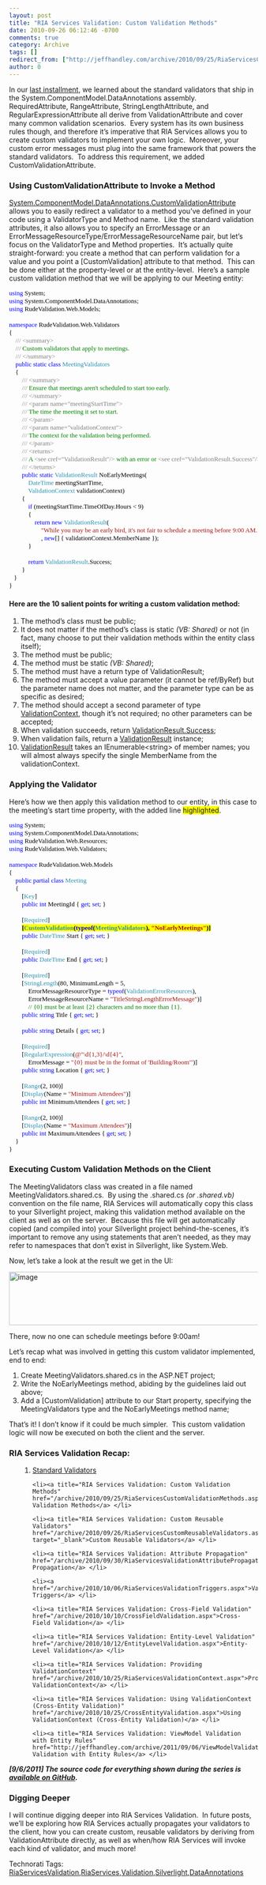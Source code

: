```yaml
---
layout: post
title: "RIA Services Validation: Custom Validation Methods"
date: 2010-09-26 06:12:46 -0700
comments: true
category: Archive
tags: []
redirect_from: ["http://jeffhandley.com/archive/2010/09/25/RiaServicesCustomValidationMethods.aspx", "http://jeffhandley.com/archive/2010/09/25/riaservicescustomvalidationmethods.aspx"]
author: 0
---
```

<!-- more -->
<p>In our <a title="RIA Services Validation: Standard Validators" href="http://jeffhandley.com/archive/2010/09/22/RiaServicesStandardValidators.aspx" target="_blank">last installment</a>, we learned about the standard validators that ship in the System.ComponentModel.DataAnnotations assembly.  RequiredAttribute, RangeAttribute, StringLengthAttribute, and RegularExpressionAttribute all derive from ValidationAttribute and cover many common validation scenarios.  Every system has its own business rules though, and therefore it’s imperative that RIA Services allows you to create custom validators to implement your own logic.  Moreover, your custom error messages must plug into the same framework that powers the standard validators.  To address this requirement, we added CustomValidationAttribute.</p>  <h3>Using CustomValidationAttribute to Invoke a Method</h3>  <p><a title="MSDN: CustomValidationAttribute Class" href="http://msdn.microsoft.com/en-us/library/system.componentmodel.dataannotations.customvalidationattribute.aspx" target="_blank">System.ComponentModel.DataAnnotations.CustomValidationAttribute</a> allows you to easily redirect a validator to a method you’ve defined in your code using a ValidatorType and Method name.  Like the standard validation attributes, it also allows you to specify an ErrorMessage or an ErrorMessageResourceType/ErrorMessageResourceName pair, but let’s focus on the ValidatorType and Method properties.  It’s actually quite straight-forward: you create a method that can perform validation for a value and you point a [CustomValidation] attribute to that method.  This can be done either at the property-level or at the entity-level.  Here’s a sample custom validation method that we will be applying to our Meeting entity:</p>  <pre style="margin: auto; font-family: "><font size="2"><font face="Consolas"><span style="margin: auto; color: "><font color="#0000ff">using</font></span><font color="#000000"> System;</font></font><br /><font face="Consolas"><span style="margin: auto; color: "><font color="#0000ff">using</font></span><font color="#000000"> System.ComponentModel.DataAnnotations;</font></font><br /><font face="Consolas"><span style="margin: auto; color: "><font color="#0000ff">using</font></span><font color="#000000"> RudeValidation.Web.Models;</font></font><br /><font face="Consolas"><font color="#000000"> </font></font><br /><font face="Consolas"><span style="margin: auto; color: "><font color="#0000ff">namespace</font></span><font color="#000000"> RudeValidation.Web.Validators</font></font><br /><font face="Consolas"><font color="#000000">{</font></font><br /><font face="Consolas"><font color="#000000">    </font><span style="margin: auto; color: "><font color="#808080">///</font></span><span style="margin: auto; color: "><font color="#008000"> </font></span><span style="margin: auto; color: "><font color="#808080">&lt;summary&gt;</font></span></font><br /><font face="Consolas"><font color="#000000">    </font><span style="margin: auto; color: "><font color="#808080">///</font></span><span style="margin: auto; color: "><font color="#008000"> Custom validators that apply to meetings.</font></span></font><br /><font face="Consolas"><font color="#000000">    </font><span style="margin: auto; color: "><font color="#808080">///</font></span><span style="margin: auto; color: "><font color="#008000"> </font></span><span style="margin: auto; color: "><font color="#808080">&lt;/summary&gt;</font></span></font><br /><font face="Consolas"><font color="#000000">    </font><span style="margin: auto; color: "><font color="#0000ff">public</font></span><font color="#000000"> </font><span style="margin: auto; color: "><font color="#0000ff">static</font></span><font color="#000000"> </font><span style="margin: auto; color: "><font color="#0000ff">class</font></span><font color="#000000"> </font><span style="margin: auto; color: "><font color="#2b91af">MeetingValidators</font></span></font><br /><font face="Consolas"><font color="#000000">    {</font></font><br /><font face="Consolas"><font color="#000000">        </font><span style="margin: auto; color: "><font color="#808080">///</font></span><span style="margin: auto; color: "><font color="#008000"> </font></span><span style="margin: auto; color: "><font color="#808080">&lt;summary&gt;</font></span></font><br /><font face="Consolas"><font color="#000000">        </font><span style="margin: auto; color: "><font color="#808080">///</font></span><span style="margin: auto; color: "><font color="#008000"> Ensure that meetings aren't scheduled to start too early.</font></span></font><br /><font face="Consolas"><font color="#000000">        </font><span style="margin: auto; color: "><font color="#808080">///</font></span><span style="margin: auto; color: "><font color="#008000"> </font></span><span style="margin: auto; color: "><font color="#808080">&lt;/summary&gt;</font></span></font><br /><font face="Consolas"><font color="#000000">        </font><span style="margin: auto; color: "><font color="#808080">///</font></span><span style="margin: auto; color: "><font color="#008000"> </font></span><span style="margin: auto; color: "><font color="#808080">&lt;param name=</font></span><span style="margin: auto; color: "><font color="#808080">"meetingStartTime"</font></span><span style="margin: auto; color: "><font color="#808080">&gt;</font></span></font><br /><font face="Consolas"><font color="#000000">        </font><span style="margin: auto; color: "><font color="#808080">///</font></span><span style="margin: auto; color: "><font color="#008000"> The time the meeting it set to start.</font></span></font><br /><font face="Consolas"><font color="#000000">        </font><span style="margin: auto; color: "><font color="#808080">///</font></span><span style="margin: auto; color: "><font color="#008000"> </font></span><span style="margin: auto; color: "><font color="#808080">&lt;/param&gt;</font></span></font><br /><font face="Consolas"><font color="#000000">        </font><span style="margin: auto; color: "><font color="#808080">///</font></span><span style="margin: auto; color: "><font color="#008000"> </font></span><span style="margin: auto; color: "><font color="#808080">&lt;param name=</font></span><span style="margin: auto; color: "><font color="#808080">"validationContext"</font></span><span style="margin: auto; color: "><font color="#808080">&gt;</font></span></font><br /><font face="Consolas"><font color="#000000">        </font><span style="margin: auto; color: "><font color="#808080">///</font></span><span style="margin: auto; color: "><font color="#008000"> The context for the validation being performed.</font></span></font><br /><font face="Consolas"><font color="#000000">        </font><span style="margin: auto; color: "><font color="#808080">///</font></span><span style="margin: auto; color: "><font color="#008000"> </font></span><span style="margin: auto; color: "><font color="#808080">&lt;/param&gt;</font></span></font><br /><font face="Consolas"><font color="#000000">        </font><span style="margin: auto; color: "><font color="#808080">///</font></span><span style="margin: auto; color: "><font color="#008000"> </font></span><span style="margin: auto; color: "><font color="#808080">&lt;returns&gt;</font></span></font><br /><font face="Consolas"><font color="#000000">        </font><span style="margin: auto; color: "><font color="#808080">///</font></span><span style="margin: auto; color: "><font color="#008000"> A </font></span><span style="margin: auto; color: "><font color="#808080">&lt;see cref=</font></span><span style="margin: auto; color: "><font color="#808080">"ValidationResult"</font></span><span style="margin: auto; color: "><font color="#808080">/&gt;</font></span><span style="margin: auto; color: "><font color="#008000"> with an error or </font></span><span style="margin: auto; color: "><font color="#808080">&lt;see cref=</font></span><span style="margin: auto; color: "><font color="#808080">"ValidationResult.Success"</font></span><span style="margin: auto; color: "><font color="#808080">/&gt;</font></span><span style="margin: auto; color: "><font color="#008000">.</font></span></font><br /><font face="Consolas"><font color="#000000">        </font><span style="margin: auto; color: "><font color="#808080">///</font></span><span style="margin: auto; color: "><font color="#008000"> </font></span><span style="margin: auto; color: "><font color="#808080">&lt;/returns&gt;</font></span></font><br /><font face="Consolas"><font color="#000000">        </font><span style="margin: auto; color: "><font color="#0000ff">public</font></span><font color="#000000"> </font><span style="margin: auto; color: "><font color="#0000ff">static</font></span><font color="#000000"> </font><span style="margin: auto; color: "><font color="#2b91af">ValidationResult</font></span><font color="#000000"> NoEarlyMeetings(<br />            </font><span style="margin: auto; color: "><font color="#2b91af">DateTime</font></span><font color="#000000"> meetingStartTime,</font></font><br /><font face="Consolas"><font color="#000000">            </font><span style="margin: auto; color: "><font color="#2b91af">ValidationContext</font></span><font color="#000000"> validationContext)</font></font><br /><font face="Consolas"><font color="#000000">        {</font></font><br /><font face="Consolas"><font color="#000000">            </font><span style="margin: auto; color: "><font color="#0000ff">if</font></span><font color="#000000"> (meetingStartTime.TimeOfDay.Hours &lt; 9)</font></font><br /><font face="Consolas"><font color="#000000">            {</font></font><br /><font face="Consolas"><font color="#000000">                </font><span style="margin: auto; color: "><font color="#0000ff">return</font></span><font color="#000000"> </font><span style="margin: auto; color: "><font color="#0000ff">new</font></span><font color="#000000"> </font><span style="margin: auto; color: "><font color="#2b91af">ValidationResult</font></span><font color="#000000">(</font></font><br /><font face="Consolas"><font color="#000000">                    </font><span style="margin: auto; color: "><font color="#a31515">"While you may be an early bird, it's not fair to schedule a meeting before 9:00 AM."</font></span></font><br /><font face="Consolas"><font color="#000000">                    , </font><span style="margin: auto; color: "><font color="#0000ff">new</font></span><font color="#000000">[] { validationContext.MemberName });</font></font><br /><font face="Consolas"><font color="#000000">            }</font></font><br /><font face="Consolas"><font color="#000000"> </font></font><br /><font face="Consolas"><font color="#000000">            </font><span style="margin: auto; color: "><font color="#0000ff">return</font></span><font color="#000000"> </font><span style="margin: auto; color: "><font color="#2b91af">ValidationResult</font></span><font color="#000000">.Success;</font></font><br /><font face="Consolas"><font color="#000000">        }</font></font><br /><font face="Consolas"><font color="#000000">   }</font></font><br /><font face="Consolas"><font color="#000000">}</font></font></font></pre>

<h4>Here are the 10 salient points for writing a custom validation method:</h4>

<ol>
  <li>The method’s class must be public; </li>

  <li>It does not matter if the method’s class is static <em>(VB: Shared)</em> or not (in fact, many choose to put their validation methods within the entity class itself); </li>

  <li>The method must be public; </li>

  <li>The method must be static <em>(VB: Shared)</em>; </li>

  <li>The method must have a return type of ValidationResult; </li>

  <li>The method must accept a value parameter (it cannot be ref/ByRef) but the parameter name does not matter, and the parameter type can be as specific as desired; </li>

  <li>The method should accept a second parameter of type <a title="MSDN: ValidationContext Class" href="http://msdn.microsoft.com/en-us/library/system.componentmodel.dataannotations.validationcontext.aspx" target="_blank">ValidationContext</a>, though it’s not required; no other parameters can be accepted; </li>

  <li>When validation succeeds, return <a title="MSDN: ValidationResult.Success Field" href="http://msdn.microsoft.com/en-us/library/system.componentmodel.dataannotations.validationresult.success(VS.95).aspx" target="_blank">ValidationResult.Success</a>; </li>

  <li>When validation fails, return a <a title="MSDN: ValidationResult Class" href="http://msdn.microsoft.com/en-us/library/system.componentmodel.dataannotations.validationresult.aspx" target="_blank">ValidationResult</a> instance; </li>

  <li><a title="MSDN: ValidationResult Constructor" href="http://msdn.microsoft.com/en-us/library/dd411880.aspx" target="_blank">ValidationResult</a> takes an IEnumerable&lt;string&gt; of member names; you will almost always specify the single MemberName from the validationContext. </li>
</ol>

<h3>Applying the Validator</h3>

<p>Here’s how we then apply this validation method to our entity, in this case to the meeting’s start time property, with the added line <font style="background-color: #ffff00">highlighted</font>.</p>

<pre style="margin: auto; font-family: "><font size="2"><font face="Consolas"><span style="margin: auto; color: "><font color="#0000ff">using</font></span><font color="#000000"> System;</font></font><br /><font face="Consolas"><span style="margin: auto; color: "><font color="#0000ff">using</font></span><font color="#000000"> System.ComponentModel.DataAnnotations;</font></font><br /><font face="Consolas"><span style="margin: auto; color: "><font color="#0000ff">using</font></span><font color="#000000"> RudeValidation.Web.Resources;</font></font><br /><font face="Consolas"><span style="margin: auto; color: "><font color="#0000ff">using</font></span><font color="#000000"> RudeValidation.Web.Validators;</font></font><br /><font face="Consolas"><font color="#000000"> </font></font><br /><font face="Consolas"><span style="margin: auto; color: "><font color="#0000ff">namespace</font></span><font color="#000000"> RudeValidation.Web.Models</font></font><br /><font face="Consolas"><font color="#000000">{</font></font><br /><font face="Consolas"><font color="#000000">    </font><span style="margin: auto; color: "><font color="#0000ff">public</font></span><font color="#000000"> </font><span style="margin: auto; color: "><font color="#0000ff">partial</font></span><font color="#000000"> </font><span style="margin: auto; color: "><font color="#0000ff">class</font></span><font color="#000000"> </font><span style="margin: auto; color: "><font color="#2b91af">Meeting</font></span></font><br /><font face="Consolas"><font color="#000000">    {</font></font><br /><font face="Consolas"><font color="#000000">        [</font><span style="margin: auto; color: "><font color="#2b91af">Key</font></span><font color="#000000">]</font></font><br /><font face="Consolas"><font color="#000000">        </font><span style="margin: auto; color: "><font color="#0000ff">public</font></span><font color="#000000"> </font><span style="margin: auto; color: "><font color="#0000ff">int</font></span><font color="#000000"> MeetingId { </font><span style="margin: auto; color: "><font color="#0000ff">get</font></span><font color="#000000">; </font><span style="margin: auto; color: "><font color="#0000ff">set</font></span><font color="#000000">; }</font></font><br /><font face="Consolas"><font color="#000000"> </font></font><br /><font face="Consolas"><font color="#000000">        [</font><span style="margin: auto; color: "><font color="#2b91af">Required</font></span><font color="#000000">]</font></font><br /><font face="Consolas"><font color="#000000">        <font style="background-color: #ffff00"><strong>[</strong></font></font><font style="background-color: #ffff00"><strong><span style="margin: auto; color: "><font color="#2b91af">CustomValidation</font></span><font color="#000000">(</font><span style="margin: auto; color: "><font color="#0000ff">typeof</font></span><font color="#000000">(</font><span style="margin: auto; color: "><font color="#2b91af">MeetingValidators</font></span><font color="#000000">), </font><span style="margin: auto; color: "><font color="#a31515">"NoEarlyMeetings"</font></span><font color="#000000">)]</font></strong></font></font><br /><font face="Consolas"><font color="#000000">        </font><span style="margin: auto; color: "><font color="#0000ff">public</font></span><font color="#000000"> </font><span style="margin: auto; color: "><font color="#2b91af">DateTime</font></span><font color="#000000"> Start { </font><span style="margin: auto; color: "><font color="#0000ff">get</font></span><font color="#000000">; </font><span style="margin: auto; color: "><font color="#0000ff">set</font></span><font color="#000000">; }</font></font><br /><font face="Consolas"><font color="#000000"> </font></font><br /><font face="Consolas"><font color="#000000">        [</font><span style="margin: auto; color: "><font color="#2b91af">Required</font></span><font color="#000000">]</font></font><br /><font face="Consolas"><font color="#000000">        </font><span style="margin: auto; color: "><font color="#0000ff">public</font></span><font color="#000000"> </font><span style="margin: auto; color: "><font color="#2b91af">DateTime</font></span><font color="#000000"> End { </font><span style="margin: auto; color: "><font color="#0000ff">get</font></span><font color="#000000">; </font><span style="margin: auto; color: "><font color="#0000ff">set</font></span><font color="#000000">; }</font></font><br /><font face="Consolas"><font color="#000000"> </font></font><br /><font face="Consolas"><font color="#000000">        [</font><span style="margin: auto; color: "><font color="#2b91af">Required</font></span><font color="#000000">]</font></font><br /><font face="Consolas"><font color="#000000">        [</font><span style="margin: auto; color: "><font color="#2b91af">StringLength</font></span><font color="#000000">(80, MinimumLength = 5,</font></font><br /><font face="Consolas"><font color="#000000">            ErrorMessageResourceType = </font><span style="margin: auto; color: "><font color="#0000ff">typeof</font></span><font color="#000000">(</font><span style="margin: auto; color: "><font color="#2b91af">ValidationErrorResources</font></span><font color="#000000">),</font></font><br /><font face="Consolas"><font color="#000000">            ErrorMessageResourceName = </font><span style="margin: auto; color: "><font color="#a31515">"TitleStringLengthErrorMessage"</font></span><font color="#000000">)]</font></font><br /><font face="Consolas"><font color="#000000">            </font><span style="margin: auto; color: "><font color="#008000">// {0} must be at least {2} characters and no more than {1}.</font></span></font><br /><font face="Consolas"><font color="#000000">        </font><span style="margin: auto; color: "><font color="#0000ff">public</font></span><font color="#000000"> </font><span style="margin: auto; color: "><font color="#0000ff">string</font></span><font color="#000000"> Title { </font><span style="margin: auto; color: "><font color="#0000ff">get</font></span><font color="#000000">; </font><span style="margin: auto; color: "><font color="#0000ff">set</font></span><font color="#000000">; }</font></font><br /><font face="Consolas"><font color="#000000"> </font></font><br /><font face="Consolas"><font color="#000000">        </font><span style="margin: auto; color: "><font color="#0000ff">public</font></span><font color="#000000"> </font><span style="margin: auto; color: "><font color="#0000ff">string</font></span><font color="#000000"> Details { </font><span style="margin: auto; color: "><font color="#0000ff">get</font></span><font color="#000000">; </font><span style="margin: auto; color: "><font color="#0000ff">set</font></span><font color="#000000">; }</font></font><br /><font face="Consolas"><font color="#000000"> </font></font><br /><font face="Consolas"><font color="#000000">        [</font><span style="margin: auto; color: "><font color="#2b91af">Required</font></span><font color="#000000">]</font></font><br /><font face="Consolas"><font color="#000000">        [</font><span style="margin: auto; color: "><font color="#2b91af">RegularExpression</font></span><font color="#000000">(</font><span style="margin: auto; color: "><font color="#a31515">@"\d{1,3}/\d{4}"</font></span><font color="#000000">,</font></font><br /><font face="Consolas"><font color="#000000">            ErrorMessage = </font><span style="margin: auto; color: "><font color="#a31515">"{0} must be in the format of 'Building/Room'"</font></span><font color="#000000">)]</font></font><br /><font face="Consolas"><font color="#000000">        </font><span style="margin: auto; color: "><font color="#0000ff">public</font></span><font color="#000000"> </font><span style="margin: auto; color: "><font color="#0000ff">string</font></span><font color="#000000"> Location { </font><span style="margin: auto; color: "><font color="#0000ff">get</font></span><font color="#000000">; </font><span style="margin: auto; color: "><font color="#0000ff">set</font></span><font color="#000000">; }</font></font><br /><font face="Consolas"><font color="#000000"> </font></font><br /><font face="Consolas"><font color="#000000">        [</font><span style="margin: auto; color: "><font color="#2b91af">Range</font></span><font color="#000000">(2, 100)]</font></font><br /><font face="Consolas"><font color="#000000">        [</font><span style="margin: auto; color: "><font color="#2b91af">Display</font></span><font color="#000000">(Name = </font><span style="margin: auto; color: "><font color="#a31515">"Minimum Attendees"</font></span><font color="#000000">)]</font></font><br /><font face="Consolas"><font color="#000000">        </font><span style="margin: auto; color: "><font color="#0000ff">public</font></span><font color="#000000"> </font><span style="margin: auto; color: "><font color="#0000ff">int</font></span><font color="#000000"> MinimumAttendees { </font><span style="margin: auto; color: "><font color="#0000ff">get</font></span><font color="#000000">; </font><span style="margin: auto; color: "><font color="#0000ff">set</font></span><font color="#000000">; }</font></font><br /><font face="Consolas"><font color="#000000"> </font></font><br /><font face="Consolas"><font color="#000000">        [</font><span style="margin: auto; color: "><font color="#2b91af">Range</font></span><font color="#000000">(2, 100)]</font></font><br /><font face="Consolas"><font color="#000000">        [</font><span style="margin: auto; color: "><font color="#2b91af">Display</font></span><font color="#000000">(Name = </font><span style="margin: auto; color: "><font color="#a31515">"Maximum Attendees"</font></span><font color="#000000">)]</font></font><br /><font face="Consolas"><font color="#000000">        </font><span style="margin: auto; color: "><font color="#0000ff">public</font></span><font color="#000000"> </font><span style="margin: auto; color: "><font color="#0000ff">int</font></span><font color="#000000"> MaximumAttendees { </font><span style="margin: auto; color: "><font color="#0000ff">get</font></span><font color="#000000">; </font><span style="margin: auto; color: "><font color="#0000ff">set</font></span><font color="#000000">; }</font></font><br /><font face="Consolas"><font color="#000000">    }</font></font><br /><font face="Consolas"><font color="#000000">}</font></font></font></pre>

<h3>Executing Custom Validation Methods on the Client</h3>

<p>The MeetingValidators class was created in a file named MeetingValidators.shared.cs.  By using the .shared.cs <em>(or .shared.vb)</em> convention on the file name, RIA Services will automatically copy this class to your Silverlight project, making this validation method available on the client as well as on the server.  Because this file will get automatically copied (and compiled into) your Silverlight project behind-the-scenes, it’s important to remove any using statements that aren’t needed, as they may refer to namespaces that don’t exist in Silverlight, like System.Web.</p>

<p>Now, let’s take a look at the result we get in the UI:</p>

<p><img style="background-image: none; border-right-width: 0px; padding-left: 0px; padding-right: 0px; display: inline; border-top-width: 0px; border-bottom-width: 0px; border-left-width: 0px; padding-top: 0px" title="image" border="0" alt="image" src="http://jeffhandley.com/images/jeffhandley_com/WindowsLiveWriter/RIAServicesValidationCustomValidators_12709/image_642ed5ee-0bd5-406f-af42-916d551b4ef6.png" width="580" height="108" /></p>

<p>There, now no one can schedule meetings before 9:00am!</p>

<p>Let’s recap what was involved in getting this custom validator implemented, end to end:</p>

<ol>
  <li>Create MeetingValidators.shared.cs in the ASP.NET project; </li>

  <li>Write the NoEarlyMeetings method, abiding by the guidelines laid out above; </li>

  <li>Add a [CustomValidation] attribute to our Start property, specifying the MeetingValidators type and the NoEarlyMeetings method name; </li>
</ol>

<p>That’s it! I don’t know if it could be much simpler.  This custom validation logic will now be executed on both the client and the server.</p>

<h3>RIA Services Validation Recap:</h3>

<ol>
  <ol>
    <li><a title="RIA Services Validation: Standard Validators" href="http://jeffhandley.com/archive/2010/09/22/RiaServicesStandardValidators.aspx">Standard Validators</a> </li>

    <li><a title="RIA Services Validation: Custom Validation Methods" href="/archive/2010/09/25/RiaServicesCustomValidationMethods.aspx">Custom Validation Methods</a> </li>

    <li><a title="RIA Services Validation: Custom Reusable Validators" href="/archive/2010/09/26/RiaServicesCustomReusableValidators.aspx" target="_blank">Custom Reusable Validators</a> </li>

    <li><a title="RIA Services Validation: Attribute Propagation" href="/archive/2010/09/30/RiaServicesValidationAttributePropagation.aspx">Attribute Propagation</a> </li>

    <li><a href="/archive/2010/10/06/RiaServicesValidationTriggers.aspx">Validation Triggers</a> </li>

    <li><a title="RIA Services Validation: Cross-Field Validation" href="/archive/2010/10/10/CrossFieldValidation.aspx">Cross-Field Validation</a> </li>

    <li><a title="RIA Services Validation: Entity-Level Validation" href="/archive/2010/10/12/EntityLevelValidation.aspx">Entity-Level Validation</a> </li>

    <li><a title="RIA Services Validation: Providing ValidationContext" href="/archive/2010/10/25/RiaServicesValidationContext.aspx">Providing ValidationContext</a> </li>

    <li><a title="RIA Services Validation: Using ValidationContext (Cross-Entity Validation)" href="/archive/2010/10/25/CrossEntityValidation.aspx">Using ValidationContext (Cross-Entity Validation)</a> </li>

    <li><a title="RIA Services Validation: ViewModel Validation with Entity Rules" href="http://jeffhandley.com/archive/2011/09/06/ViewModelValidation.aspx">ViewModel Validation with Entity Rules</a> </li>
  </ol>
</ol>

<p><strong><em>[9/6/2011] The source code for everything shown during the series is <a title="RIA Services Validation: Available on GitHub" href="http://jeffhandley.com/archive/2011/09/06/RIA-Services-Validation-Available-on-GitHub.aspx">available on GitHub</a>.</em></strong> </p>

<h3>Digging Deeper</h3>

<p>I will continue digging deeper into RIA Services Validation.  In future posts, we’ll be exploring how RIA Services actually propagates your validators to the client, how you can create custom, reusable validators by deriving from ValidationAttribute directly, as well as when/how RIA Services will invoke each kind of validator, and much more!</p>

<div style="padding-bottom: 0px; margin: 0px; padding-left: 0px; padding-right: 0px; display: inline; float: none; padding-top: 0px" id="scid:0767317B-992E-4b12-91E0-4F059A8CECA8:eaa5cfee-aeec-4cb3-bf84-782c74138d22" class="wlWriterEditableSmartContent">Technorati Tags: <a href="http://technorati.com/tags/RiaServicesValidation" rel="tag">RiaServicesValidation</a>,<a href="http://technorati.com/tags/RiaServices" rel="tag">RiaServices</a>,<a href="http://technorati.com/tags/Validation" rel="tag">Validation</a>,<a href="http://technorati.com/tags/Silverlight" rel="tag">Silverlight</a>,<a href="http://technorati.com/tags/DataAnnotations" rel="tag">DataAnnotations</a></div>

